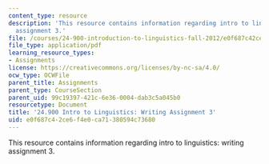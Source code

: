 ```yaml
---
content_type: resource
description: 'This resource contains information regarding intro to linguistics: writing
  assignment 3.'
file: /courses/24-900-introduction-to-linguistics-fall-2012/e0f687c42ce6f4e0ca71380594c73680_MIT24_900F12_Assignment3.pdf
file_type: application/pdf
learning_resource_types:
- Assignments
license: https://creativecommons.org/licenses/by-nc-sa/4.0/
ocw_type: OCWFile
parent_title: Assignments
parent_type: CourseSection
parent_uid: 99c19397-421c-6e36-0004-dab3c5a045b0
resourcetype: Document
title: '24.900 Intro to Linguistics: Writing Assignment 3'
uid: e0f687c4-2ce6-f4e0-ca71-380594c73680
---
```

This resource contains information regarding intro to linguistics: writing assignment 3.